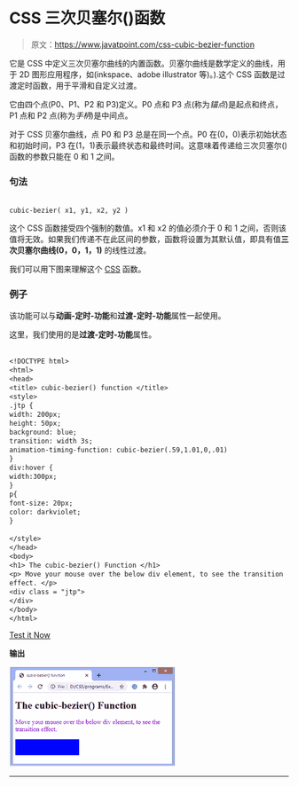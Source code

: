 # CSS 三次贝塞尔()函数

> 原文：<https://www.javatpoint.com/css-cubic-bezier-function>

它是 CSS 中定义三次贝塞尔曲线的内置函数。贝塞尔曲线是数学定义的曲线，用于 2D 图形应用程序，如(inkspace、adobe illustrator 等)。).这个 CSS 函数是过渡定时函数，用于平滑和自定义过渡。

它由四个点(P0、P1、P2 和 P3)定义。P0 点和 P3 点(称为*锚点*)是起点和终点，P1 点和 P2 点(称为*手柄*)是中间点。

对于 CSS 贝塞尔曲线，点 P0 和 P3 总是在同一个点。P0 在(0，0)表示初始状态和初始时间，P3 在(1，1)表示最终状态和最终时间。这意味着传递给三次贝塞尔()函数的参数只能在 0 和 1 之间。

### 句法

```

cubic-bezier( x1, y1, x2, y2 )

```

这个 CSS 函数接受四个强制的数值。x1 和 x2 的值必须介于 0 和 1 之间，否则该值将无效。如果我们传递不在此区间的参数，函数将设置为其默认值，即具有值**三次贝塞尔曲线(0，0，1，1)** 的线性过渡。

我们可以用下图来理解这个 [CSS](https://javatpoint.com/css-tutorial) 函数。

### 例子

该功能可以与**动画-定时-功能**和**过渡-定时-功能**属性一起使用。

这里，我们使用的是**过渡-定时-功能**属性。

```

<!DOCTYPE html>
<html>
<head>
<title> cubic-bezier() function </title>
<style>
.jtp {
width: 200px;
height: 50px;
background: blue;
transition: width 3s;
animation-timing-function: cubic-bezier(.59,1.01,0,.01)
}
div:hover {
width:300px;
}
p{
font-size: 20px;
color: darkviolet;
}

</style>
</head>
<body>
<h1> The cubic-bezier() Function </h1>
<p> Move your mouse over the below div element, to see the transition effect. </p>
<div class = "jtp">
</div>
</body>
</html>

```

[Test it Now](https://www.javatpoint.com/oprweb/test.jsp?filename=css-cubic-bezier-function)

**输出**

![CSS cubic-bezier() function](img/11b8ffcf0be4a072c445bf39910a12cd.png)

* * *